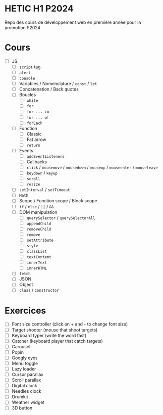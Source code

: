 # HETIC H1 P2024

Repo des cours de développement web en première année pour la promotion P2024

# Cours

- [ ] JS
    - [ ] `script` tag
    - [ ] `alert`
    - [ ] `console`
    - [ ] Variables / Nomenclature / `const` / `let`
    - [ ] Concatenation / Back quotes
    - [ ] Boucles
        - [ ] `while`
        - [ ] `for`
        - [ ] `for ... in`
        - [ ] `for ... of`
        - [ ] `forEach`
    - [ ] Function
        - [ ] Classic
        - [ ] Fat arrow
        - [ ] `return`
    - [ ] Events
        - [ ] `addEventListeners`
        - [ ] Callbacks
        - [ ] `click` / `mousemove` / `mousedown` / `mouseup` / `mouseenter` / `mouseleave`
        - [ ] `keydown` / `keyup`
        - [ ] `scroll`
        - [ ] `resize`
    - [ ] `setInterval` / `setTimeout`
    - [ ] `Math`
    - [ ] Scope / Function scope / Block scope
    - [ ] `if` / `else` / `||` / `&&`
    - [ ] DOM manipulation
        - [ ] `querySelector` / `querySelectorAll`
        - [ ] `appendChild`
        - [ ] `removeChild`
        - [ ] `remove`
        - [ ] `setAttribute`
        - [ ] `style`
        - [ ] `classList`
        - [ ] `textContent`
        - [ ] `innerText`
        - [ ] `innerHTML`
    - [ ] `fetch`
    - [ ] JSON
    - [ ] Object
    - [ ] `class` / `constructor`

# Exercices

- [ ] Font size controller (click on + and - to change font size)
- [ ] Target shooter (mouse that shoot targets)
- [ ] Keyboard typer (write the word fast)
- [ ] Catcher (keyboard player that catch targets)
- [ ] Carousel
- [ ] Popin
- [ ] Googly eyes
- [ ] Menu toggle
- [ ] Lazy loader
- [ ] Cursor parallax
- [ ] Scroll parallax
- [ ] Digital clock
- [ ] Needles clock
- [ ] Drumkit
- [ ] Weather widget
- [ ] 3D button